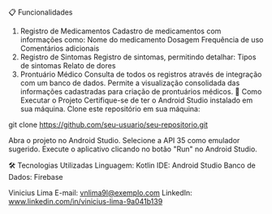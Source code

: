 📋 Funcionalidades
1. Registro de Medicamentos
Cadastro de medicamentos com informações como:
Nome do medicamento
Dosagem
Frequência de uso
Comentários adicionais
2. Registro de Sintomas
Registro de sintomas, permitindo detalhar:
Tipos de sintomas
Relato de dores
3. Prontuário Médico
Consulta de todos os registros através de integração com um banco de dados.
Permite a visualização consolidada das informações cadastradas para criação de prontuários médicos.
🚀 Como Executar o Projeto
Certifique-se de ter o Android Studio instalado em sua máquina.
Clone este repositório em sua máquina:

git clone https://github.com/seu-usuario/seu-repositorio.git

Abra o projeto no Android Studio.
Selecione a API 35 como emulador sugerido.
Execute o aplicativo clicando no botão "Run" no Android Studio.

🛠️ Tecnologias Utilizadas
Linguagem: Kotlin
IDE: Android Studio
Banco de Dados: Firebase



Vinicius Lima
E-mail: vnlima9l@exemplo.com
LinkedIn: www.linkedin.com/in/vinicius-lima-9a041b139
